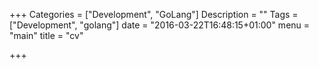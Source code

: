 +++
Categories = ["Development", "GoLang"]
Description = ""
Tags = ["Development", "golang"]
date = "2016-03-22T16:48:15+01:00"
menu = "main"
title = "cv"

+++

